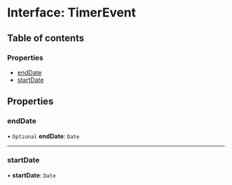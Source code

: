 # Interface: TimerEvent

## Table of contents

### Properties

- [endDate](TimerEvent.md#enddate)
- [startDate](TimerEvent.md#startdate)

## Properties

### endDate

• `Optional` **endDate**: `Date`

---

### startDate

• **startDate**: `Date`
